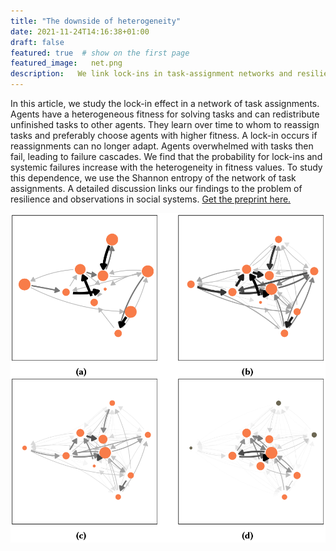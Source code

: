 ```yaml
---
title: "The downside of heterogeneity"
date: 2021-11-24T14:16:38+01:00
draft: false
featured: true  # show on the first page
featured_image:   net.png
description:   We link lock-ins in task-assignment networks and resilience in social systems.
---
```


In this article, we study the lock-in effect in a network of task assignments.
Agents have a heterogeneous fitness for solving tasks and can redistribute unfinished tasks to other agents.
They learn over time to whom to reassign tasks and preferably choose agents with higher fitness.
A lock-in occurs if reassignments can no longer adapt. Agents overwhelmed with tasks then fail, leading to failure cascades.
We find that the probability for lock-ins and systemic failures increase with the heterogeneity in fitness values.
To study this dependence, we use the Shannon entropy of the network of task assignments.
A detailed discussion links our findings to the problem of resilience and observations in social systems.
[Get the preprint here.](https://www.sg.ethz.ch/publications/2021/casiraghi2021downside-heterogeneity/)

![Network Evolution](net_evolution.png "Evolution")